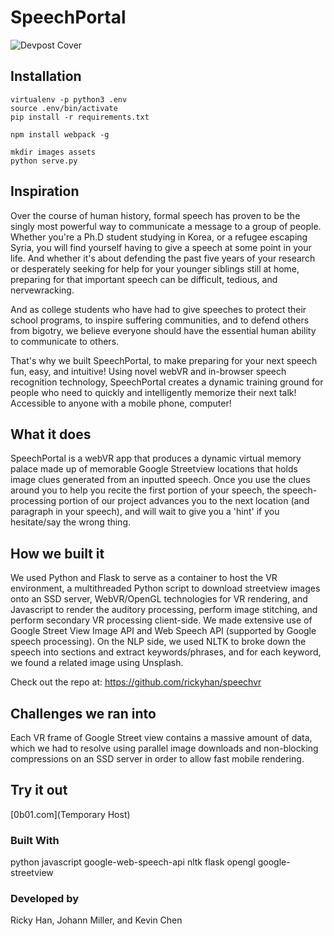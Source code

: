 # SpeechPortal 

![Devpost Cover](https://challengepost-s3-challengepost.netdna-ssl.com/photos/production/software_photos/000/475/818/datas/gallery.jpg)

## Installation

```
virtualenv -p python3 .env
source .env/bin/activate
pip install -r requirements.txt

npm install webpack -g

mkdir images assets
python serve.py
```

## Inspiration
Over the course of human history, formal speech has proven to be the singly most powerful way to communicate a message to a group of people. Whether you're a Ph.D student studying in Korea, or a refugee escaping Syria, you will find yourself having to give a speech at some point in your life. And whether it's about defending the past five years of your research or desperately seeking for help for your younger siblings still at home, preparing for that important speech can be difficult, tedious, and nervewracking.

And as college students who have had to give speeches to protect their school programs, to inspire suffering communities, and to defend others from bigotry, we believe everyone should have the essential human ability to communicate to others.

That's why we built SpeechPortal, to make preparing for your next speech fun, easy, and intuitive! Using novel webVR and in-browser speech recognition technology, SpeechPortal creates a dynamic training ground for people who need to quickly and intelligently memorize their next talk! Accessible to anyone with a mobile phone, computer!

## What it does
SpeechPortal is a webVR app that produces a dynamic virtual memory palace made up of memorable Google Streetview locations that holds image clues generated from an inputted speech. Once you use the clues around you to help you recite the first portion of your speech, the speech-processing portion of our project advances you to the next location (and paragraph in your speech), and will wait to give you a 'hint' if you hesitate/say the wrong thing.

## How we built it
We used Python and Flask to serve as a container to host the VR environment, a multithreaded Python script to download streetview images onto an SSD server, WebVR/OpenGL technologies for VR rendering, and Javascript to render the auditory processing, perform image stitching, and perform secondary VR processing client-side. We made extensive use of Google Street View Image API and Web Speech API (supported by Google speech processing). On the NLP side, we used NLTK to broke down the speech into sections and extract keywords/phrases, and for each keyword, we found a related image using Unsplash.

Check out the repo at: https://github.com/rickyhan/speechvr

## Challenges we ran into
Each VR frame of Google Street view contains a massive amount of data, which we had to resolve using parallel image downloads and non-blocking compressions on an SSD server in order to allow fast mobile rendering.

## Try it out
[0b01.com](Temporary Host)

### Built With
python
javascript
google-web-speech-api
nltk
flask
opengl
google-streetview

### Developed by
Ricky Han, Johann Miller, and Kevin Chen
